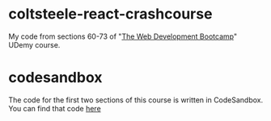 # coltsteele-react-crashcourse 
My code from sections 60-73 of "[The Web Development Bootcamp](https://www.udemy.com/course/the-web-developer-bootcamp)" UDemy course.

# codesandbox
The code for the first two sections of this course is written in CodeSandbox. You can find that code [here](https://codesandbox.io/s/adoring-bardeen-j6fy52?file=/src/App.js)